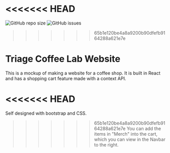 <<<<<<< HEAD
=======
![GitHub repo size](https://img.shields.io/github/repo-size/Smerly/TriageCL)
![GitHub issues](https://img.shields.io/github/issues/Smerly/TriageCL)
>>>>>>> 65b1e120be4a8a9200b90dfefb9164288a621e7e
# Triage Coffee Lab Website

This is a mockup of making a website for a coffee shop. It is built in React and has a shopping cart feature made with a context API.

<<<<<<< HEAD
=======
Self designed with bootstrap and CSS.

>>>>>>> 65b1e120be4a8a9200b90dfefb9164288a621e7e
You can add the items in "Merch" into the cart, which you can view in the Navbar to the right. 
